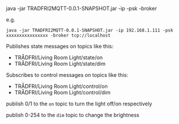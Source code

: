 java -jar TRADFRI2MQTT-0.0.1-SNAPSHOT.jar -ip <gateway ip> -psk <gateway secret> -broker <mqtt broker url>

e.g.

`java -jar TRADFRI2MQTT-0.0.1-SNAPSHOT.jar -ip 192.168.1.111 -psk xxxxxxxxxxxxxxxx -broker tcp://localhost`

Publishes state messages on topics like this:

 - TRÅDFRI/Living Room Light/state/on
 - TRÅDFRI/Living Room Light/state/dim

Subscribes to control messages on topics like this:

 - TRÅDFRI/Living Room Light/control/on
 - TRÅDFRI/Living Room Light/control/dim

publish 0/1 to the `on` topic to turn the light off/on respectively

publish 0-254 to the `dim` topic to change the brightness